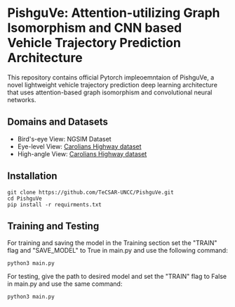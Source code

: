 # PishguVe: Attention-utilizing Graph Isomorphism and CNN based Vehicle Trajectory Prediction Architecture


This repository contains official Pytorch impleoemntaion of PishguVe, a novel lightweight vehicle trajectory prediction deep learning architecture that uses attention-based graph isomorphism and convolutional neural networks. 

## Domains and Datasets
- Bird's-eye View: NGSIM Dataset
- Eye-level View: [Carolians Highway dataset](https://github.com/TeCSAR-UNCC/Carolinas_Dataset)
- High-angle View: [Carolians Highway dataset](https://github.com/TeCSAR-UNCC/Carolinas_Dataset)

## Installation 
```
git clone https://github.com/TeCSAR-UNCC/PishguVe.git
cd PishguVe
pip install -r requirments.txt
```

## Training and Testing
For training and saving the model in the Training section set the "TRAIN" flag and "SAVE_MODEL" to True in main.py and use the following command:
```
python3 main.py 
```

For testing, give the path to desired model and set the "TRAIN" flag to False in main.py and use the same command:
```
python3 main.py
```
